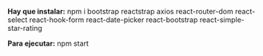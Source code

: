 **Hay que instalar:**
npm i bootstrap reactstrap axios react-router-dom react-select react-hook-form react-date-picker react-bootstrap react-simple-star-rating

**Para ejecutar:**
npm start
